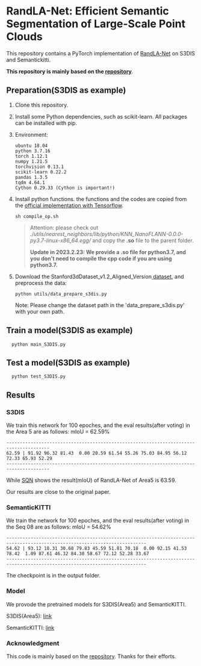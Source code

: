 # RandLA-Net: Efficient Semantic Segmentation of Large-Scale Point Clouds

This repository contains a PyTorch implementation of [RandLA-Net](http://arxiv.org/abs/1911.11236) on S3DIS and Semantickitti.

**This repository is mainly based on the [repository](https://github.com/qiqihaer/RandLA-Net-pytorch)**.

## Preparation(S3DIS as example)

1. Clone this repository.
2. Install some Python dependencies, such as scikit-learn. All packages can be installed with pip.
3. Environment:
   ```
   ubuntu 18.04
   python 3.7.16
   torch 1.12.1
   numpy 1.21.5
   torchvision 0.13.1
   scikit-learn 0.22.2
   pandas 1.3.5
   tqdm 4.64.1
   Cython 0.29.33 (Cython is important!)
   ```
   
4. Install python functions. the functions and the codes are copied from the [official implementation with Tensorflow](https://github.com/QingyongHu/RandLA-Net).
   ```
   sh compile_op.sh
   ```
   > Attention: please check out *./utils/nearest_neighbors/lib/python/KNN_NanoFLANN-0.0.0-py3.7-linux-x86_64.egg/* and copy the **.so** file to the parent folder.
   > 
   > **Update in 2023.2.23: We provide a **.so** file for python3.7, and you don't need to compile the cpp code if you are using python3.7.**




5. Download the Stanford3dDataset_v1.2_Aligned_Version[ dataset](https://docs.google.com/forms/d/e/1FAIpQLScDimvNMCGhy_rmBA2gHfDu3naktRm6A8BPwAWWDv-Uhm6Shw/viewform?c=0&w=1), and preprocess the data:
   ```
   python utils/data_prepare_s3dis.py
   ```



   Note: Please change the dataset path in the 'data_prepare_s3dis.py' with your own path.

## Train a model(S3DIS as example)

```
  python main_S3DIS.py
```

## Test a model(S3DIS as example)

```
  python test_S3DIS.py
```

## Results

### S3DIS

We train this network for 100 epoches, and the eval results(after voting) in the Area 5 are as follows: mIoU = 62.59%

```
--------------------------------------------------------------------------------------
62.59 | 91.92 96.32 81.43  0.00 20.59 61.54 55.26 75.03 84.95 56.12 72.33 65.93 52.29 
--------------------------------------------------------------------------------------
```

While [SQN](https://github.com/QingyongHu/SQN) shows the result(mIoU) of RandLA-Net of Area5 is 63.59.

Our results are close to the original paper.

### SemanticKITTI

We train the network for 100 epoches, and the eval results(after voting) in the Seq 08 are as follows: mIoU = 54.62%

```
--------------------------------------------------------------------------------------------------------------------------
54.62 | 93.12 18.31 30.68 79.83 45.59 51.81 70.18  0.00 92.15 41.53 78.42  1.09 87.61 46.32 84.30 58.67 72.12 52.28 33.67 
--------------------------------------------------------------------------------------------------------------------------
```

The checkpoint is in the output folder.

### Model
We provode the pretrained models for S3DIS(Area5) and SemanticKITTI.

S3DIS(Area5): [link](https://drive.google.com/file/d/1VMdJFrPS0TixOKDiRB3AnEQg0JwimAoi/view?usp=drive_link)

SemanticKITTI: [link](https://drive.google.com/file/d/16NYXHN8Yjf_63VCGphP4RhvgTUBLCO3Q/view?usp=drive_link)

### Acknowledgment
This code is mainly based on the [repository](https://github.com/qiqihaer/RandLA-Net-pytorch). Thanks for their efforts.
